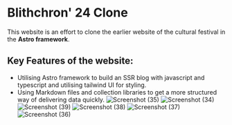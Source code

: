 # Blithchron' 24 Clone
This website is an effort to clone the earlier website of the cultural festival in the **Astro framework**.
## Key Features of the website:
* Utilising Astro framework to build an SSR blog with javascript and typescript and utilising tailwind UI for styling.
* Using Markdown files and collection libraries to get a more structured way of delivering data quickly.
![Screenshot (35)](https://github.com/user-attachments/assets/e1380e40-6d4f-4d8a-b1fa-3ef33912b513)
![Screenshot (34)](https://github.com/user-attachments/assets/866e8151-0118-43ef-a3e2-04b82d81f63a)
![Screenshot (39)](https://github.com/user-attachments/assets/a8a9a7e1-08ca-4e50-bfbc-95bfb1713461)
![Screenshot (38)](https://github.com/user-attachments/assets/adad9a93-9bbf-47eb-90b0-ee6926fb3432)
![Screenshot (37)](https://github.com/user-attachments/assets/954ef8c9-6971-403e-857f-868cbd508715)
![Screenshot (36)](https://github.com/user-attachments/assets/c8fee289-bddd-4b1c-b565-33243ed862d4)


